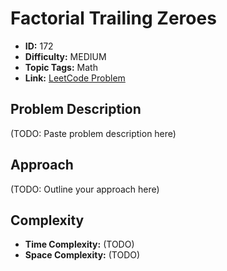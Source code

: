 # Factorial Trailing Zeroes

- **ID:** 172
- **Difficulty:** MEDIUM
- **Topic Tags:** Math
- **Link:** [LeetCode Problem](https://leetcode.com/problems/factorial-trailing-zeroes/description/)

## Problem Description

(TODO: Paste problem description here)

## Approach

(TODO: Outline your approach here)

## Complexity

- **Time Complexity:** (TODO)
- **Space Complexity:** (TODO)
